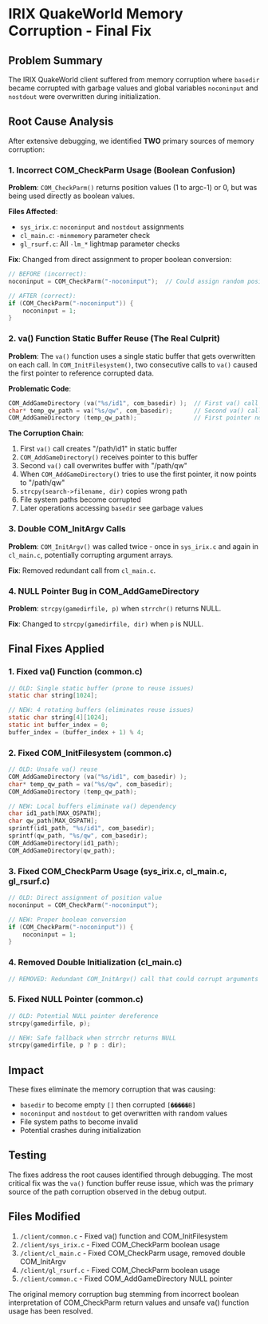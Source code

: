 # IRIX QuakeWorld Memory Corruption - Final Fix

## Problem Summary
The IRIX QuakeWorld client suffered from memory corruption where `basedir` became corrupted with garbage values and global variables `noconinput` and `nostdout` were overwritten during initialization.

## Root Cause Analysis
After extensive debugging, we identified **TWO** primary sources of memory corruption:

### 1. Incorrect COM_CheckParm Usage (Boolean Confusion)
**Problem**: `COM_CheckParm()` returns position values (1 to argc-1) or 0, but was being used directly as boolean values.

**Files Affected**:
- `sys_irix.c`: `noconinput` and `nostdout` assignments  
- `cl_main.c`: `-minmemory` parameter check
- `gl_rsurf.c`: All `-lm_*` lightmap parameter checks

**Fix**: Changed from direct assignment to proper boolean conversion:
```c
// BEFORE (incorrect):
noconinput = COM_CheckParm("-noconinput");  // Could assign random position value

// AFTER (correct):
if (COM_CheckParm("-noconinput")) {
    noconinput = 1;
}
```

### 2. va() Function Static Buffer Reuse (The Real Culprit)
**Problem**: The `va()` function uses a single static buffer that gets overwritten on each call. In `COM_InitFilesystem()`, two consecutive calls to `va()` caused the first pointer to reference corrupted data.

**Problematic Code**:
```c
COM_AddGameDirectory (va("%s/id1", com_basedir) );  // First va() call
char* temp_qw_path = va("%s/qw", com_basedir);      // Second va() call overwrites first!
COM_AddGameDirectory (temp_qw_path);                // First pointer now corrupted
```

**The Corruption Chain**:
1. First `va()` call creates "/path/id1" in static buffer
2. `COM_AddGameDirectory()` receives pointer to this buffer
3. Second `va()` call overwrites buffer with "/path/qw"  
4. When `COM_AddGameDirectory()` tries to use the first pointer, it now points to "/path/qw"
5. `strcpy(search->filename, dir)` copies wrong path
6. File system paths become corrupted
7. Later operations accessing `basedir` see garbage values

### 3. Double COM_InitArgv Calls
**Problem**: `COM_InitArgv()` was called twice - once in `sys_irix.c` and again in `cl_main.c`, potentially corrupting argument arrays.

**Fix**: Removed redundant call from `cl_main.c`.

### 4. NULL Pointer Bug in COM_AddGameDirectory  
**Problem**: `strcpy(gamedirfile, p)` when `strrchr()` returns NULL.

**Fix**: Changed to `strcpy(gamedirfile, dir)` when `p` is NULL.

## Final Fixes Applied

### 1. Fixed va() Function (common.c)
```c
// OLD: Single static buffer (prone to reuse issues)
static char string[1024];

// NEW: 4 rotating buffers (eliminates reuse issues)  
static char string[4][1024];
static int buffer_index = 0;
buffer_index = (buffer_index + 1) % 4;
```

### 2. Fixed COM_InitFilesystem (common.c)
```c
// OLD: Unsafe va() reuse
COM_AddGameDirectory (va("%s/id1", com_basedir) );
char* temp_qw_path = va("%s/qw", com_basedir);
COM_AddGameDirectory (temp_qw_path);

// NEW: Local buffers eliminate va() dependency
char id1_path[MAX_OSPATH];
char qw_path[MAX_OSPATH];
sprintf(id1_path, "%s/id1", com_basedir);
sprintf(qw_path, "%s/qw", com_basedir);
COM_AddGameDirectory(id1_path);
COM_AddGameDirectory(qw_path);
```

### 3. Fixed COM_CheckParm Usage (sys_irix.c, cl_main.c, gl_rsurf.c)
```c
// OLD: Direct assignment of position value
noconinput = COM_CheckParm("-noconinput");

// NEW: Proper boolean conversion
if (COM_CheckParm("-noconinput")) {
    noconinput = 1;
}
```

### 4. Removed Double Initialization (cl_main.c)
```c
// REMOVED: Redundant COM_InitArgv() call that could corrupt arguments
```

### 5. Fixed NULL Pointer (common.c)
```c
// OLD: Potential NULL pointer dereference
strcpy(gamedirfile, p);

// NEW: Safe fallback when strrchr returns NULL
strcpy(gamedirfile, p ? p : dir);
```

## Impact
These fixes eliminate the memory corruption that was causing:
- `basedir` to become empty `[]` then corrupted `[�����B]`
- `noconinput` and `nostdout` to get overwritten with random values
- File system paths to become invalid
- Potential crashes during initialization

## Testing
The fixes address the root causes identified through debugging. The most critical fix was the `va()` function buffer reuse issue, which was the primary source of the path corruption observed in the debug output.

## Files Modified
1. `/client/common.c` - Fixed va() function and COM_InitFilesystem
2. `/client/sys_irix.c` - Fixed COM_CheckParm boolean usage  
3. `/client/cl_main.c` - Fixed COM_CheckParm usage, removed double COM_InitArgv
4. `/client/gl_rsurf.c` - Fixed COM_CheckParm boolean usage
5. `/client/common.c` - Fixed COM_AddGameDirectory NULL pointer

The original memory corruption bug stemming from incorrect boolean interpretation of COM_CheckParm return values and unsafe va() function usage has been resolved.
